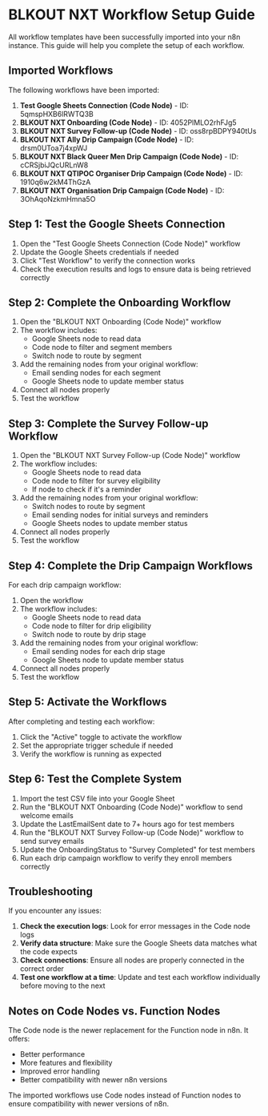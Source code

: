 # BLKOUT NXT Workflow Setup Guide

All workflow templates have been successfully imported into your n8n instance. This guide will help you complete the setup of each workflow.

## Imported Workflows

The following workflows have been imported:

1. **Test Google Sheets Connection (Code Node)** - ID: 5qmspHXB6lRWTQ3B
2. **BLKOUT NXT Onboarding (Code Node)** - ID: 4052PlMLO2rhFJg5
3. **BLKOUT NXT Survey Follow-up (Code Node)** - ID: oss8rpBDPY940tUs
4. **BLKOUT NXT Ally Drip Campaign (Code Node)** - ID: drsm0UToa7j4xpWJ
5. **BLKOUT NXT Black Queer Men Drip Campaign (Code Node)** - ID: cCRSjbiJQcURLnW8
6. **BLKOUT NXT QTIPOC Organiser Drip Campaign (Code Node)** - ID: 1910q6w2kM4ThGzA
7. **BLKOUT NXT Organisation Drip Campaign (Code Node)** - ID: 3OhAqoNzkmHmna5O

## Step 1: Test the Google Sheets Connection

1. Open the "Test Google Sheets Connection (Code Node)" workflow
2. Update the Google Sheets credentials if needed
3. Click "Test Workflow" to verify the connection works
4. Check the execution results and logs to ensure data is being retrieved correctly

## Step 2: Complete the Onboarding Workflow

1. Open the "BLKOUT NXT Onboarding (Code Node)" workflow
2. The workflow includes:
   - Google Sheets node to read data
   - Code node to filter and segment members
   - Switch node to route by segment
3. Add the remaining nodes from your original workflow:
   - Email sending nodes for each segment
   - Google Sheets node to update member status
4. Connect all nodes properly
5. Test the workflow

## Step 3: Complete the Survey Follow-up Workflow

1. Open the "BLKOUT NXT Survey Follow-up (Code Node)" workflow
2. The workflow includes:
   - Google Sheets node to read data
   - Code node to filter for survey eligibility
   - If node to check if it's a reminder
3. Add the remaining nodes from your original workflow:
   - Switch nodes to route by segment
   - Email sending nodes for initial surveys and reminders
   - Google Sheets nodes to update member status
4. Connect all nodes properly
5. Test the workflow

## Step 4: Complete the Drip Campaign Workflows

For each drip campaign workflow:

1. Open the workflow
2. The workflow includes:
   - Google Sheets node to read data
   - Code node to filter for drip eligibility
   - Switch node to route by drip stage
3. Add the remaining nodes from your original workflow:
   - Email sending nodes for each drip stage
   - Google Sheets node to update member status
4. Connect all nodes properly
5. Test the workflow

## Step 5: Activate the Workflows

After completing and testing each workflow:

1. Click the "Active" toggle to activate the workflow
2. Set the appropriate trigger schedule if needed
3. Verify the workflow is running as expected

## Step 6: Test the Complete System

1. Import the test CSV file into your Google Sheet
2. Run the "BLKOUT NXT Onboarding (Code Node)" workflow to send welcome emails
3. Update the LastEmailSent date to 7+ hours ago for test members
4. Run the "BLKOUT NXT Survey Follow-up (Code Node)" workflow to send survey emails
5. Update the OnboardingStatus to "Survey Completed" for test members
6. Run each drip campaign workflow to verify they enroll members correctly

## Troubleshooting

If you encounter any issues:

1. **Check the execution logs**: Look for error messages in the Code node logs
2. **Verify data structure**: Make sure the Google Sheets data matches what the code expects
3. **Check connections**: Ensure all nodes are properly connected in the correct order
4. **Test one workflow at a time**: Update and test each workflow individually before moving to the next

## Notes on Code Nodes vs. Function Nodes

The Code node is the newer replacement for the Function node in n8n. It offers:

- Better performance
- More features and flexibility
- Improved error handling
- Better compatibility with newer n8n versions

The imported workflows use Code nodes instead of Function nodes to ensure compatibility with newer versions of n8n.
